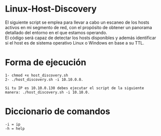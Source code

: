# Linux-Host-Discovery
El siguiente script se emplea para llevar a cabo un escaneo de los hosts activos en mi segmento de red, con el propósito de obtener un panorama detallado del entorno en el que estamos operando.  
El código será capaz de detectar los hosts disponibles y además identificar si el host es de sistema operativo Linux o Windows en base a su TTL.

# Forma de ejecución
```
1- chmod +x host_discovery.sh
2- ./host_discovery.sh -i 10.10.0.0.

Si tu IP es 10.10.0.130 debes ejecutar el script de la siguiente manera: ./host_discovery.sh -i 10.10.0.
```

# Diccionario de comandos
```
-i = ip
-h = help
```
